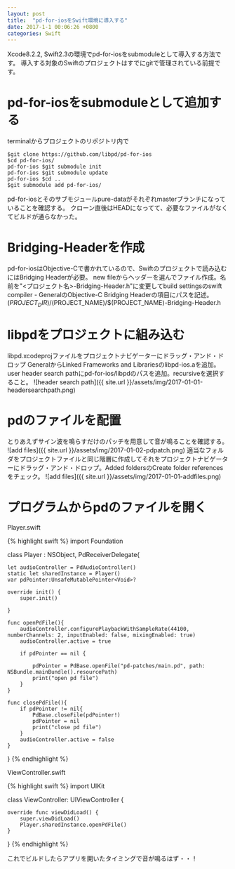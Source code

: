 ```yaml
---
layout: post
title:  "pd-for-iosをSwift環境に導入する"
date: 2017-1-1 00:06:26 +0800
categories: Swift
---
```

Xcode8.2.2, Swift2.3の環境でpd-for-iosをsubmoduleとして導入する方法です。
導入する対象のSwiftのプロジェクトはすでにgitで管理されている前提です。

# pd-for-iosをsubmoduleとして追加する
terminalからプロジェクトのリポジトリ内で

```
$git clone https://github.com/libpd/pd-for-ios
$cd pd-for-ios/
pd-for-ios $git submodule init
pd-for-ios $git submodule update
pd-for-ios $cd ..
$git submodule add pd-for-ios/
```
pd-for-iosとそのサブモジュールpure-dataがそれぞれmasterブランチになっていることを確認する。
クローン直後はHEADになってて、必要なファイルがなくてビルドが通らなかった。

# Bridging-Headerを作成
pd-for-iosはObjective-Cで書かれているので、Swiftのプロジェクトで読み込むにはBridging Headerが必要。
new fileからヘッダーを選んでファイル作成。名前を"<プロジェクト名>-Bridging-Header.h"に変更してbuild settingsのswift compiler - GeneralのObjective-C Bridging Headerの項目にパスを記述。
$(PROJECT_DIR)/$(PROJECT_NAME)/$(PROJECT_NAME)-Bridging-Header.h

# libpdをプロジェクトに組み込む
libpd.xcodeprojファイルをプロジェクトナビゲーターにドラッグ・アンド・ドロップ
GeneralからLinked Frameworks and Librariesのlibpd-ios.aを追加。
user header search pathにpd-for-ios/libpdのパスを追加。recursiveを選択すること。
![header search path]({{ site.url }}/assets/img/2017-01-01-headersearchpath.png)

# pdのファイルを配置
とりあえずサイン波を鳴らすだけのパッチを用意して音が鳴ることを確認する。
![add files]({{ site.url }}/assets/img/2017-01-02-pdpatch.png)
適当なフォルダをプロジェクトファイルと同じ階層に作成してそれをプロジェクトナビゲーターにドラッグ・アンド・ドロップ。Added foldersのCreate folder referencesをチェック。
![add files]({{ site.url }}/assets/img/2017-01-01-addfiles.png)

# プログラムからpdのファイルを開く

Player.swift

{% highlight swift %}
import Foundation

class Player : NSObject, PdReceiverDelegate{
    
    let audioController = PdAudioController()
    static let sharedInstance = Player()
    var pdPointer:UnsafeMutablePointer<Void>?
    
    override init() {
        super.init()
        
    }
    
    func openPdFile(){
        audioController.configurePlaybackWithSampleRate(44100, numberChannels: 2, inputEnabled: false, mixingEnabled: true)
        audioController.active = true
        
        if pdPointer == nil {
            
            pdPointer = PdBase.openFile("pd-patches/main.pd", path: NSBundle.mainBundle().resourcePath)
            print("open pd file")
        }
    }
    
    func closePdFile(){
        if pdPointer != nil{
            PdBase.closeFile(pdPointer!)
            pdPointer = nil
            print("close pd file")
        }
        audioController.active = false
    }
    
}
{% endhighlight %}

ViewController.swift

{% highlight swift %}
import UIKit

class ViewController: UIViewController {

    override func viewDidLoad() {
        super.viewDidLoad()
        Player.sharedInstance.openPdFile()
    }

}
{% endhighlight %}

これでビルドしたらアプリを開いたタイミングで音が鳴るはず・・！



